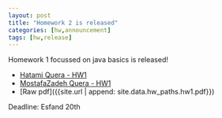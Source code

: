 ```yaml
---
layout: post
title: "Homework 2 is released"
categories: [hw,announcement]
tags: [hw,release]
---
```


Homework 1 focussed on java basics is released!

* [Hatami Quera - HW1]({{site.data.hw_paths.hw1.hatami}})
* [MostafaZadeh Quera - HW1]({{site.data.hw_paths.hw1.mostafa}})
* [Raw pdf]({{site.url | append: site.data.hw_paths.hw1.pdf}})

Deadline: Esfand 20th